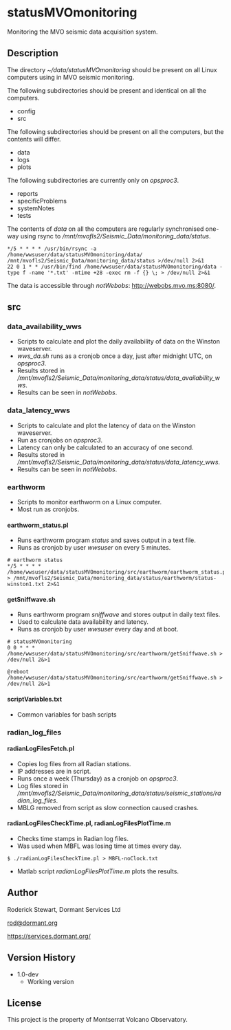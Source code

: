 # statusMVOmonitoring

Monitoring the MVO seismic data acquisition system.

## Description

The directory *~/data/statusMVOmonitoring* should be present on all Linux computers using in MVO seismic monitoring.

The following subdirectories should be present and identical on all the computers.

* config
* src

The following subdirectories should be present on all the computers, but the contents will differ.
* data
* logs
* plots

The following subdirectories are currently only on *opsproc3*.
* reports
* specificProblems
* systemNotes
* tests

The contents of *data* on all the computers are regularly synchronised one-way using rsync to */mnt/mvofls2/Seismic_Data/monitoring_data/status*.
```
*/5 * * * * /usr/bin/rsync -a /home/wwsuser/data/statusMVOmonitoring/data/ /mnt/mvofls2/Seismic_Data/monitoring_data/status >/dev/null 2>&1
22 0 1 * * /usr/bin/find /home/wwsuser/data/statusMVOmonitoring/data -type f -name '*.txt' -mtime +28 -exec rm -f {} \; > /dev/null 2>&1
```
The data is accessible through *notWebobs*: http://webobs.mvo.ms:8080/.


## src

### data_availability_wws

* Scripts to calculate and plot the daily availability of data on the Winston waveserver.
* *wws_da.sh* runs as a cronjob once a day, just after midnight UTC, on *opsproc3*.
* Results stored in */mnt/mvofls2/Seismic_Data/monitoring_data/status/data_availability_wws*.
* Results can be seen in *notWebobs*.


### data_latency_wws

* Scripts to calculate and plot the latency of data on the Winston waveserver.
* Run as cronjobs on *opsproc3*.
* Latency can only be calculated to an accuracy of one second.
* Results stored in */mnt/mvofls2/Seismic_Data/monitoring_data/status/data_latency_wws*.
* Results can be seen in *notWebobs*.

### earthworm

* Scripts to monitor earthworm on a Linux computer.
* Most run as cronjobs.

#### earthworm_status.pl

* Runs earthworm program *status* and saves output in a text file.
* Runs as cronjob by user *wwsuser* on every 5 minutes.
```
# earthworm status
*/5 * * * * /home/wwsuser/data/statusMVOmonitoring/src/earthworm/earthworm_status.pl > /mnt/mvofls2/Seismic_Data/monitoring_data/status/earthworm/status-winston1.txt 2>&1
```

#### getSniffwave.sh

* Runs earthworm program *sniffwave* and stores output in daily text files.
* Used to calculate data availability and latency.
* Runs as cronjob by user *wwsuser* every day and at boot.
```
# statusMVOmonitoring
0 0 * * * /home/wwsuser/data/statusMVOmonitoring/src/earthworm/getSniffwave.sh > /dev/null 2&>1

@reboot /home/wwsuser/data/statusMVOmonitoring/src/earthworm/getSniffwave.sh > /dev/null 2&>1
```

#### scriptVariables.txt

* Common variables for bash scripts

### radian_log_files

#### radianLogFilesFetch.pl

* Copies log files from all Radian stations.
* IP addresses are in script.
* Runs once a week (Thursday) as a cronjob on *opsproc3*.
* Log files stored in */mnt/mvofls2/Seismic_Data/monitoring_data/status/seismic_stations/radian_log_files*.
* MBLG removed from script as slow connection caused crashes.

#### radianLogFilesCheckTime.pl, radianLogFilesPlotTime.m

* Checks time stamps in Radian log files.
* Was used when MBFL was losing time at times every day.
```
$ ./radianLogFilesCheckTime.pl > MBFL-noClock.txt
```
* Matlab script *radianLogFilesPlotTime.m* plots the results.

## Author

Roderick Stewart, Dormant Services Ltd

rod@dormant.org

https://services.dormant.org/

## Version History

* 1.0-dev
    * Working version

## License

This project is the property of Montserrat Volcano Observatory.
